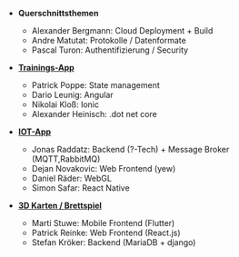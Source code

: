 * **Querschnittsthemen**
  * Alexander Bergmann: Cloud Deployment + Build
  * Andre Matutat: Protokolle / Datenformate
  * Pascal Turon: Authentifizierung / Security

* **[Trainings-App](http://github.com)**
  * Patrick Poppe: State management
  * Dario Leunig: Angular
  * Nikolai Kloß: Ionic
  * Alexander Heinisch: .dot net core

* **[IOT-App](http://github.com)**
  * Jonas Raddatz: Backend (?-Tech) + Message Broker (MQTT,RabbitMQ)
  * Dejan Novakovic: Web Frontend (yew)
  * Daniel Räder: WebGL
  * Simon Safar: React Native

* **[3D Karten / Brettspiel](http://github.com)**
  * Marti Stuwe: Mobile Frontend (Flutter)
  * Patrick Reinke: Web Frontend (React.js)
  * Stefan Kröker: Backend (MariaDB + django)
